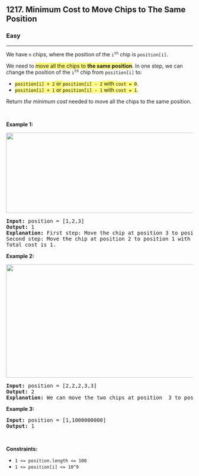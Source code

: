 <h2>1217. Minimum Cost to Move Chips to The Same Position</h2><h3>Easy</h3><hr><div><p>We have <code>n</code> chips, where the position of the <code>i<sup>th</sup></code> chip is <code>position[i]</code>.</p>

<p>We need to <gistnote class="gistnote-highlight" highlightid="8a08fc31-2065-4f9a-b27b-873cf2e797c6" colornum="3" style="background-color: rgb(255, 251, 120);" id="8a08fc31-2065-4f9a-b27b-873cf2e797c6">move all the chips to </gistnote><strong><gistnote class="gistnote-highlight" highlightid="8a08fc31-2065-4f9a-b27b-873cf2e797c6" colornum="3" style="background-color: rgb(255, 251, 120);">the same position</gistnote></strong>. In one step, we can change the position of the <code>i<sup>th</sup></code> chip from <code>position[i]</code> to:</p>

<ul>
	<li><code><gistnote class="gistnote-highlight" highlightid="19d61a02-af81-4827-994c-c47e438b118f" colornum="3" style="background-color: rgb(255, 251, 120);" id="19d61a02-af81-4827-994c-c47e438b118f">position[i] + 2</gistnote></code><gistnote class="gistnote-highlight" highlightid="19d61a02-af81-4827-994c-c47e438b118f" colornum="3" style="background-color: rgb(255, 251, 120);"> or </gistnote><code><gistnote class="gistnote-highlight" highlightid="19d61a02-af81-4827-994c-c47e438b118f" colornum="3" style="background-color: rgb(255, 251, 120);">position[i] - 2</gistnote></code><gistnote class="gistnote-highlight" highlightid="19d61a02-af81-4827-994c-c47e438b118f" colornum="3" style="background-color: rgb(255, 251, 120);"> with </gistnote><code><gistnote class="gistnote-highlight" highlightid="19d61a02-af81-4827-994c-c47e438b118f" colornum="3" style="background-color: rgb(255, 251, 120);">cost = 0</gistnote></code>.</li>
	<li><code><gistnote class="gistnote-highlight" highlightid="888faf1c-ba8f-46cd-b958-df9339f4909e" colornum="3" style="background-color: rgb(255, 251, 120);" id="888faf1c-ba8f-46cd-b958-df9339f4909e">position[i] + 1</gistnote></code><gistnote class="gistnote-highlight" highlightid="888faf1c-ba8f-46cd-b958-df9339f4909e" colornum="3" style="background-color: rgb(255, 251, 120);"> or </gistnote><code><gistnote class="gistnote-highlight" highlightid="888faf1c-ba8f-46cd-b958-df9339f4909e" colornum="3" style="background-color: rgb(255, 251, 120);">position[i] - 1</gistnote></code><gistnote class="gistnote-highlight" highlightid="888faf1c-ba8f-46cd-b958-df9339f4909e" colornum="3" style="background-color: rgb(255, 251, 120);"> with </gistnote><code><gistnote class="gistnote-highlight" highlightid="888faf1c-ba8f-46cd-b958-df9339f4909e" colornum="3" style="background-color: rgb(255, 251, 120);">cost = 1</gistnote></code>.</li>
</ul>

<p>Return <em>the minimum cost</em> needed to move all the chips to the same position.</p>

<p>&nbsp;</p>
<p><strong>Example 1:</strong></p>
<img alt="" src="https://assets.leetcode.com/uploads/2020/08/15/chips_e1.jpg" style="width: 750px; height: 217px;">
<pre style="position: relative;"><strong>Input:</strong> position = [1,2,3]
<strong>Output:</strong> 1
<strong>Explanation:</strong> First step: Move the chip at position 3 to position 1 with cost = 0.
Second step: Move the chip at position 2 to position 1 with cost = 1.
Total cost is 1.
<div class="open_grepper_editor" title="Edit &amp; Save To Grepper"></div></pre>

<p><strong>Example 2:</strong></p>
<img alt="" src="https://assets.leetcode.com/uploads/2020/08/15/chip_e2.jpg" style="width: 750px; height: 306px;">
<pre style="position: relative;"><strong>Input:</strong> position = [2,2,2,3,3]
<strong>Output:</strong> 2
<strong>Explanation:</strong> We can move the two chips at position  3 to position 2. Each move has cost = 1. The total cost = 2.
<div class="open_grepper_editor" title="Edit &amp; Save To Grepper"></div></pre>

<p><strong>Example 3:</strong></p>

<pre style="position: relative;"><strong>Input:</strong> position = [1,1000000000]
<strong>Output:</strong> 1
<div class="open_grepper_editor" title="Edit &amp; Save To Grepper"></div></pre>

<p>&nbsp;</p>
<p><strong>Constraints:</strong></p>

<ul>
	<li><code>1 &lt;= position.length &lt;= 100</code></li>
	<li><code>1 &lt;= position[i] &lt;= 10^9</code></li>
</ul>
</div>